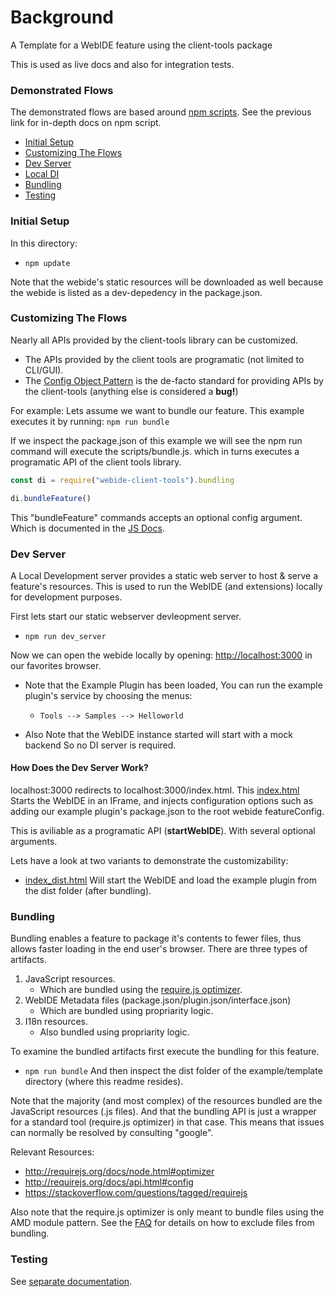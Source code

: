 # Background

A Template for a WebIDE feature using the client-tools package

This is used as live docs and also for integration tests.

### Demonstrated Flows

The demonstrated flows are based around [npm scripts](https://docs.npmjs.com/misc/scripts).
See the previous link for in-depth docs on npm script.


* [Initial Setup](#SETUP)
* [Customizing The Flows](#CUSTOMIZE)
* [Dev Server](#DEV_SERVER)
* [Local DI](#LOCAL_DI)
* [Bundling](#BUNDLING)
* [Testing](#TESTING)

### <a name="SETUP"></a> Initial Setup

In this directory:

* ```npm update```

Note that the webide's static resources will be downloaded as well
because the webide is listed as a dev-depedency in the package.json.


### <a name="CUSTOMIZE"></a> Customizing The Flows
Nearly all APIs provided by the client-tools library can be customized.

* The APIs provided by the client tools are programatic (not limited to CLI/GUI).
* The [Config Object Pattern](https://stackoverflow.com/questions/7466817/javascript-configuration-pattern) is the de-facto standard for providing APIs by the client-tools (anything else is considered a **bug!**)

For example: Lets assume we want to bundle our feature.
This example executes it by running:
```npm run bundle```

If we inspect the package.json of this example we will see the npm run command will execute the scripts/bundle.js.
which in turns executes a programatic API of the client tools library.

```javascript
const di = require("webide-client-tools").bundling

di.bundleFeature()
```

This "bundleFeature" commands accepts an optional config argument.
Which is documented in the [JS Docs](https://sap.github.io/webide-client-tools/web/html_docs/interfaces/_api_d_.bundlingapi.html#bundlefeature).


### <a name="DEV_SERVER"></a> Dev Server

A Local Development server provides a static web server to host & serve a feature's resources.
This is used to run the WebIDE (and extensions) locally for development purposes.

First lets start our static webserver devleopment server.
* ```npm run dev_server```

Now we can open the webide locally by opening: [http://localhost:3000](http://localhost:3000)
in our favorites browser. 

* Note that the Example Plugin has been loaded, You can run the example plugin's service by choosing the menus:
  - ```Tools --> Samples --> Helloworld```
  
* Also Note that the WebIDE instance started will start with a mock backend
  So no DI server is required.


#### How Does the Dev Server Work?

localhost:3000 redirects to localhost:3000/index.html.
This [index.html](https://github.com/SAP/webide-client-tools/blob/master/example/template/index.html)
Starts the WebIDE in an IFrame, and injects configuration options such as adding our example plugin's package.json
to the root webide featureConfig.

This is aviliable as a programatic API (**startWebIDE**).
With several optional arguments.

Lets have a look at two variants to demonstrate the customizability:
* [index_dist.html](https://github.com/SAP/webide-client-tools/blob/master/example/template/index_dist.html)
  Will start the WebIDE and load the example plugin from the dist folder (after bundling).

### <a name="BUNDLING"></a> Bundling
Bundling enables a feature to package it's contents to fewer files, thus allows faster loading in the end user's browser.
There are three types of artifacts.
1. JavaScript resources.
   * Which are bundled using the [require.js optimizer](http://requirejs.org/docs/optimization.html).
2. WebIDE Metadata files (package.json/plugin.json/interface.json)
   * Which are bundled using propriarity logic.
3. I18n resources.
   * Also bundled using propriarity logic.
   
To examine the bundled artifacts first execute the bundling for this feature.
* ```npm run bundle```
And then inspect the dist folder of the example/template directory (where this readme resides).

Note that the majority (and most complex) of the resources bundled are the JavaScript resources (.js files).
And that the bundling API is just a wrapper for a standard tool (require.js optimizer) in that case.
This means that issues can normally be resolved by consulting "google".

Relevant Resources:
* http://requirejs.org/docs/node.html#optimizer
* http://requirejs.org/docs/api.html#config
* https://stackoverflow.com/questions/tagged/requirejs

Also note that the require.js optimizer is only meant to bundle files using the AMD module pattern.
See the [FAQ](https://github.com/SAP/webide-client-tools/blob/master/FAQ.md) for details on how to exclude files from bundling.


### <a name="TESTING"></a> Testing

See [separate documentation](https://github.com/SAP/webide-client-tools/blob/master/docs/unit_service_testing.md).





